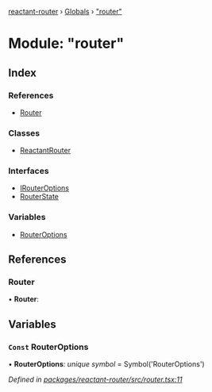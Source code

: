 [reactant-router](../README.md) › [Globals](../globals.md) › ["router"](_router_.md)

# Module: "router"

## Index

### References

* [Router](_router_.md#router)

### Classes

* [ReactantRouter](../classes/_router_.reactantrouter.md)

### Interfaces

* [IRouterOptions](../interfaces/_router_.irouteroptions.md)
* [RouterState](../interfaces/_router_.routerstate.md)

### Variables

* [RouterOptions](_router_.md#const-routeroptions)

## References

###  Router

• **Router**:

## Variables

### `Const` RouterOptions

• **RouterOptions**: *unique symbol* = Symbol('RouterOptions')

*Defined in [packages/reactant-router/src/router.tsx:11](https://github.com/unadlib/reactant/blob/1aae545/packages/reactant-router/src/router.tsx#L11)*

